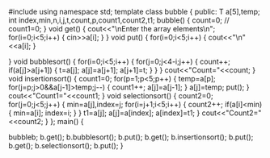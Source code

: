 #include<iostream>
using namespace std;
template<class T>
class bubble
{
 public:
 T a[5],temp;
int index,min,n,i,j,t,count,p,count1,count2,t1;
 bubble()
 {
  count=0;
 // count1=0;
 }
 void get()
 {
  cout<<"\nEnter the array elements\n";
  for(i=0;i<5;i++)
  {
   cin>>a[i];
  }
 }
 void put()
 {
  for(i=0;i<5;i++)
  {
   cout<<"\n"<<a[i];
 }


 }
 void bubblesort()
 {
   for(i=0;i<5;i++)
   {
    for(j=0;j<4-i;j++)
    {
      count++;
       if(a[j]>a[j+1])
      {
        t=a[j];
        a[j]=a[j+1];
        a[j+1]=t;
      }
    }
  }
cout<<"Count="<<count;
}
void insertionsort()
{
        count1=0;
  for(p=1;p<5;p++)
  {
   temp=a[p];
   for(j=p;j>0&&a[j-1]>temp;j--)
   {
    count1++;
    a[j]=a[j-1];
   }
  a[j]=temp;
   put();
 }
cout<<"Count1="<<count1;
}
        void selectionsort()
         {
            count2=0;
           for(j=0;j<5;j++)
            {
              min=a[j],index=j;
              for(i=j+1;i<5;i++)
               {
                 count2++;
                 if(a[i]<min)
                 {
                  min=a[i];
                   index=i;
                 }
               }
               t1=a[j];
               a[j]=a[index];
               a[index]=t1;
}
cout<<"Count2="<<count2;
}
 };
main()
{

 bubble<int>b;
 b.get();
 b.bubblesort();
 b.put();
 b.get();
 b.insertionsort();
 b.put();
 b.get();
 b.selectionsort();
 b.put();
}




